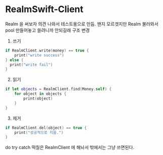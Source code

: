 # RealmSwift-Client

Realm 을 써보자 의견 나와서 테스트용으로 만듬.
왠지 모르겟지만 Realm 불러와서 pool 만들어놓고 쓸려니까 안되길래 구조 변경

1. 쓰기
```swift
if RealmClient.write(money) == true {
    print("write success")
} else {
  print("write fail")
}
```


2. 읽기
```swift
if let objects = RealmClient.find(Money.self) {
    for object in objects {
        print(object)
    }
}
```

3. 제거

```swift
if RealmClient.del(object) == true {
    print("성공적으로 지움.")
}
```

do try catch 떡칠은 RealmClient 에 해놔서 밖에서는 그냥 쓰면된다.
